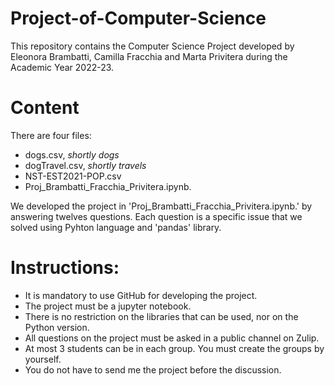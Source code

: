 # Project-of-Computer-Science

This repository contains the Computer Science Project developed by Eleonora Brambatti, Camilla Fracchia and Marta Privitera during the Academic Year 2022-23.

# Content

There are four files:

- dogs.csv, *shortly dogs*
- dogTravel.csv, *shortly travels*
- NST-EST2021-POP.csv
- Proj_Brambatti_Fracchia_Privitera.ipynb.

We developed the project in 'Proj_Brambatti_Fracchia_Privitera.ipynb.' by answering twelves questions. Each question is a specific issue that we solved using Pyhton language and 'pandas' library.


# Instructions:

- It is mandatory to use GitHub for developing the project.
- The project must be a jupyter notebook.
- There is no restriction on the libraries that can be used, nor on the Python version.
- All questions on the project must be asked in a public channel on Zulip.
- At most 3 students can be in each group. You must create the groups by yourself.
- You do not have to send me the project before the discussion.

